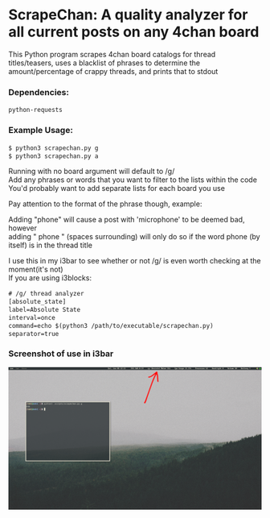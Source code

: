 # ScrapeChan: A quality analyzer for all current posts on any 4chan board  

This Python program scrapes 4chan board catalogs for thread titles/teasers,
uses a blacklist of phrases to determine the amount/percentage of crappy threads,
and prints that to stdout  

### Dependencies:  
	python-requests  


### Example Usage: 
	$ python3 scrapechan.py g
	$ python3 scrapechan.py a


Running with no board argument will default to /g/  
Add any phrases or words that you want to filter to the lists within the code  
You'd probably want to add separate lists for each board you use  


Pay attention to the format of the phrase though, example:  

Adding "phone" will cause a post with 'microphone' to be deemed bad, however  
adding " phone " (spaces surrounding) will only do so if the word phone (by  
itself) is in the thread title  
	

I use this in my i3bar to see whether or not /g/ is even worth checking at the moment(it's not)  
If you are using i3blocks:  

	# /g/ thread analyzer
	[absolute_state]
	label=Absolute State
	interval=once
	command=echo $(python3 /path/to/executable/scrapechan.py)
	separator=true

### Screenshot of use in i3bar
![screenshot](https://raw.githubusercontent.com/DrBlythe/scrapechan/master/sc-screenshot.png)  
